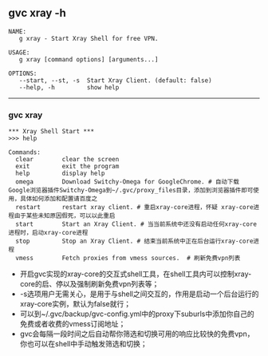 ## gvc xray -h
```shell
NAME:
   g xray - Start Xray Shell for free VPN.

USAGE:
   g xray [command options] [arguments...]

OPTIONS:
   --start, --st, -s  Start Xray Client. (default: false)
   --help, -h         show help
```

----------

### gvc xray
```shell
*** Xray Shell Start ***
>>> help

Commands:
  clear        clear the screen
  exit         exit the program
  help         display help
  omega        Download Switchy-Omega for GoogleChrome. # 自动下载Google浏览器插件Switchy-Omega到~/.gvc/proxy_files目录，添加到浏览器插件即可使用，具体如何添加和配置请百度之
  restart      restart xray client. # 重启xray-core进程，怀疑 xray-core进程由于某些未知原因假死，可以以此重启
  start        Start an Xray Client. # 当当前系统中还没有启动任何xray-core进程时，启动xray-core进程
  stop         Stop an Xray Client. # 结束当前系统中正在后台运行xray-core进程
  vmess        Fetch proxies from vmess sources.  # 刷新免费vpn列表
```

- 开启gvc实现的xray-core的交互式shell工具，在shell工具内可以控制xray-core的启、停以及强制刷新免费vpn列表等；
- -s选项用户无需关心，是用于与shell之间交互的，作用是启动一个后台运行的xray-core实例，默认为false就行；
- 可以到~/.gvc/backup/gvc-config.yml中的proxy下suburls中添加你自己的免费或者收费的vmess订阅地址；
- gvc会每隔一段时间之后自动帮你筛选和切换可用的响应比较快的免费vpn，你也可以在shell中手动触发筛选和切换；
